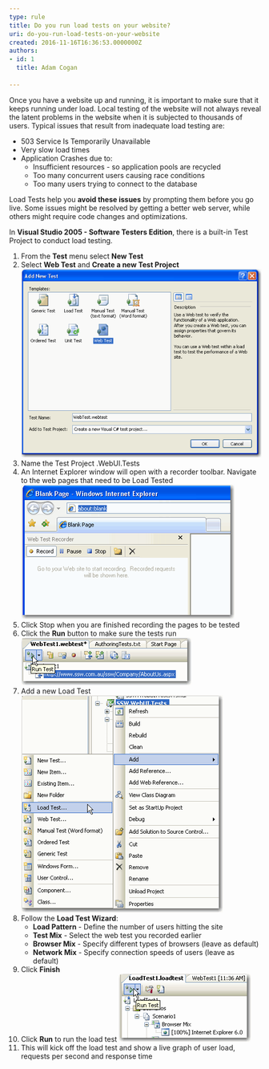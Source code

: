 ```yaml
---
type: rule
title: Do you run load tests on your website?
uri: do-you-run-load-tests-on-your-website
created: 2016-11-16T16:36:53.0000000Z
authors:
- id: 1
  title: Adam Cogan

---
```


Once you have a website up and running, it is important to make sure that it keeps running under load. Local testing of the website will not always reveal the latent problems in the website when it is subjected to thousands of users. Typical issues that result from inadequate load testing are:

- 503 Service Is Temporarily Unavailable
- Very slow load times
- Application Crashes due to:
    - Insufficient resources - so application pools are recycled
    - Too many concurrent users causing race conditions
    - Too many users trying to connect to the database

 
Load Tests help you **avoid these issues** by prompting them before you go live. Some issues might be resolved by getting a better web server, while others might require code changes and optimizations.

In **Visual Studio 2005 - Software Testers Edition**, there is a built-in Test Project to conduct load testing.

1. From the **Test** menu select **New Test**
2. Select **Web Test** and **Create a new Test Project**
 ![Add a new Web Test](../../assets/add_new_test.gif)
3. Name the Test Project .WebUI.Tests
4. An Internet Explorer window will open with a recorder toolbar. Navigate to the web pages that need to be Load Tested
 ![Record the pages you want to Load Test](../../assets/record_website.gif)
5. Click Stop when you are finished recording the pages to be tested
6. Click the **Run** button to make sure the tests run
![Test our recorded test](../../assets/run_webtest.gif)
7. Add a new Load Test
 ![Add Load Test](../../assets/add_load_test.gif)
8. Follow the **Load Test Wizard**:
    - **Load Pattern** - Define the number of users hitting the site
    - **Test Mix** - Select the web test you recorded earlier
    - **Browser Mix** - Specify different types of browsers (leave as default)
    - **Network Mix** - Specify connection speeds of users (leave as default)
9. Click **Finish**
10. Click **Run** to run the load test
 ![Run Load Test](../../assets/run_load_test.gif)
11. This will kick off the load test and show a live graph of user load, requests per second and response time
